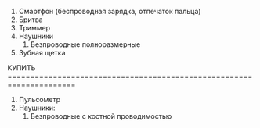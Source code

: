 1. Смартфон (беспроводная зарядка, отпечаток пальца)
2. Бритва
3. Триммер
4. Наушники
   1. Безпроводные полноразмерные
5. Зубная щетка




КУПИТЬ =====================================================================
1. Пульсометр
2. Наушники:
   1. Безпроводные с костной проводимостью